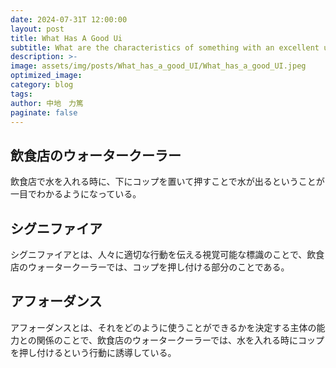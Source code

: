 ```yaml
---
date: 2024-07-31T 12:00:00
layout: post
title: What Has A Good Ui
subtitle: What are the characteristics of something with an excellent ui?
description: >-
image: assets/img/posts/What_has_a_good_UI/What_has_a_good_UI.jpeg
optimized_image: 
category: blog
tags: 
author: 中地　力篤
paginate: false
---
```


## 飲食店のウォータークーラー

飲食店で水を入れる時に、下にコップを置いて押すことで水が出るということが一目でわかるようになっている。

## シグニファイア

シグニファイアとは、人々に適切な行動を伝える視覚可能な標識のことで、飲食店のウォータークーラーでは、コップを押し付ける部分のことである。

## アフォーダンス

アフォーダンスとは、それをどのように使うことができるかを決定する主体の能力との関係のことで、飲食店のウォータークーラーでは、水を入れる時にコップを押し付けるという行動に誘導している。